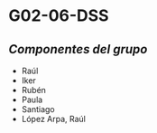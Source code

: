 # G02-06-DSS

## *Componentes del grupo* ##
 * Raúl
 * Iker
 * Rubén
 * Paula
 * Santiago
 * López Arpa, Raúl 
